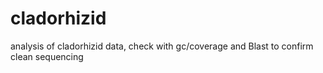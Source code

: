 # cladorhizid
analysis of cladorhizid data, check with gc/coverage and Blast to confirm clean sequencing
